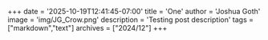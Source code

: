 +++
date = '2025-10-19T12:41:45-07:00'
title = 'One'
author = 'Joshua Goth'
image = 'img/JG_Crow.png'
description = 'Testing post description'
tags = ["markdown","text"]
archives = ["2024/12"]
+++
